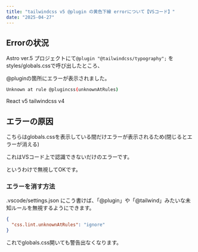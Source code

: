 ```yaml
---
title: "tailwindcss v5 @plugin の黄色下線 errorについて【VSコード】"
date: "2025-04-27"
---
```


## Errorの状況

Astro ver.5 プロジェクトにて`@plugin "@tailwindcss/typography";` をstyles/globals.cssで呼び出したところ、

@pluginの箇所にエラーが表示されました。

```bash
Unknown at rule @plugincss(unknownAtRules)
```

React v5
tailwindcss v4

## エラーの原因

こちらはglobals.cssを表示している間だけエラーが表示されるため(閉じるとエラーが消える)

これはVSコード上で認識できないだけのエラーです。

というわけで無視してOKです。

### エラーを消す方法

.vscode/settings.json にこう書けば、「@plugin」や「@tailwind」みたいな未知ルールを無視するようにできます。

```json
{
  "css.lint.unknownAtRules": "ignore"
}
```

これでglobals.css開いても警告出なくなります。
